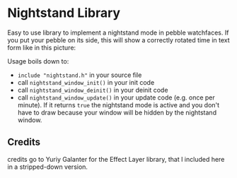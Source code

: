 # Nightstand Library
Easy to use library to implement a nightstand mode in pebble watchfaces. If you put your pebble on its side, this will show a correctly rotated time in text form like in this picture:

Usage boils down to:
- `include "nightstand.h"` in your source file
- call `nightstand_window_init()` in your init code
- call `nightstand_window_deinit()` in your deinit code
- call `nightstand_window_update()` in your update code (e.g. once per minute). If it returns `true` the nightstand mode is active and you don't have to draw because your window will be hidden by the nightstand window.

## Credits
credits go to Yuriy Galanter for the Effect Layer library, that I included here in a stripped-down version.
